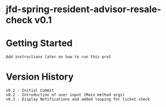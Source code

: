 # jfd-spring-resident-advisor-resale-check v0.1

# Getting Started
    Add instructions later on how to run this prot
    

# Version History

    v0.1 - Initial Commit
    v0.2 - Introduction of user input (Main method args)
    v0.3 - Display Notifications and added looping for ticket check


